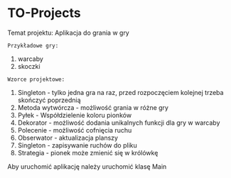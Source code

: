 # TO-Projects

Temat projektu: Aplikacja do grania w gry

```
Przykładowe gry:
```

1. warcaby
2. skoczki

```
Wzorce projektowe:  
```

1. Singleton - tylko jedna gra na raz, przed rozpoczęciem kolejnej trzeba skończyć poprzednią
2. Metoda wytwórcza - możliwość grania w różne gry
3. Pyłek - Współdzielenie koloru pionków
4. Dekorator - możliwość dodania unikalnych funkcji dla gry w warcaby
5. Polecenie - możliwość cofnięcia ruchu
6. Obserwator - aktualizacja planszy
7. Singleton - zapisywanie ruchów do pliku
8. Strategia - pionek może zmienić się w królówkę


Aby uruchomić aplikację należy uruchomić klasę Main
